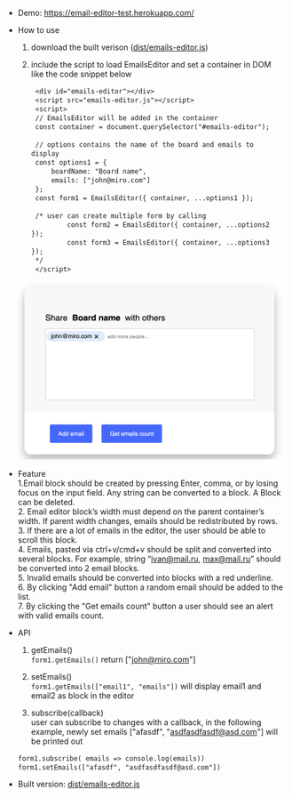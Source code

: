 - Demo: https://email-editor-test.herokuapp.com/

- How to use
	1. download the built verison ([dist/emails-editor.js](https://github.com/ethan-cao/Assignment_Miro/blob/master/dist/emails-editor.js "emails-editor.js"))
	2. include the script to load EmailsEditor and set a container in DOM like the code snippet below
			
			<div id="emails-editor"></div>
			<script src="emails-editor.js"></script>
			<script>
			// EmailsEditor will be added in the container
    		const container = document.querySelector("#emails-editor");
			
			// options contains the name of the board and emails to display
			const options1 = {
				boardName: "Board name",
				emails: ["john@miro.com"]
			};
			const form1 = EmailsEditor({ container, ...options1 });
			
			/* user can create multiple form by calling
					const form2 = EmailsEditor({ container, ...options2 });
					const form3 = EmailsEditor({ container, ...options3 });
			*/
			</script>
	![enter image description here](https://raw.githubusercontent.com/ethan-cao/Assignment_Miro/master/public/example.png)

- Feature    
	1.Email block should be created by pressing Enter, comma, or by losing focus on the input field. Any string can be converted to a block. A Block can be deleted.    
	2. Email editor block’s width must depend on the parent container’s width. If parent width changes, emails should be redistributed by rows.    
	3. If there are a lot of emails in the editor, the user should be able to scroll this block.    
	4. Emails, pasted via ctrl+v/cmd+v should be split and converted into several blocks. For example, string “ivan@mail.ru, max@mail.ru” should be converted into 2 email blocks.    
	5. Invalid emails should be converted into blocks with a red underline.    
	6. By clicking "Add email" button a random email should be added to the list.    
	7. By clicking the "Get emails count" button a user should see an alert with valid emails count.    

- API	
	1. getEmails()     
		`form1.getEmails()` return ["john@miro.com"]
		
	2. setEmails()    
		`form1.getEmails(["email1", "emails"])` will display email1 and email2 as block in the editor
		
	3.	subscribe(callback)     
	user can subscribe to changes with a callback, in the following example, newly set emails ["afasdf", "asdfasdfasdf@asd.com"] will be printed out
	
	  form1.subscribe( emails => console.log(emails))
	  form1.setEmails(["afasdf", "asdfasdfasdf@asd.com"])
	
	
-   Built version:  [dist/emails-editor.js](https://github.com/ethan-cao/Assignment_Miro/blob/master/dist/emails-editor.js "emails-editor.js")
